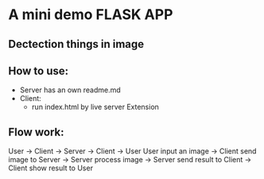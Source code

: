 # A mini demo FLASK APP

## Dectection things in image

## How to use:
- Server has an own readme.md
- Client:
    - run index.html by live server Extension

## Flow work:
User -> Client -> Server -> Client -> User
User input an image -> Client send image to Server -> Server process image -> Server send result to Client -> Client show result to User
